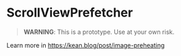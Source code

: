 # ScrollViewPrefetcher

> **WARNING**: This is a prototype. Use at your own risk.

Learn more in https://kean.blog/post/image-preheating
